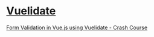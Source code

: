 # [Vuelidate](https://vuelidate-next.netlify.app/)

[Form Validation in Vue.js using Vuelidate - Crash Course](https://www.youtube.com/watch?v=WP4-WgHqbPQ&feature=youtu.be)
